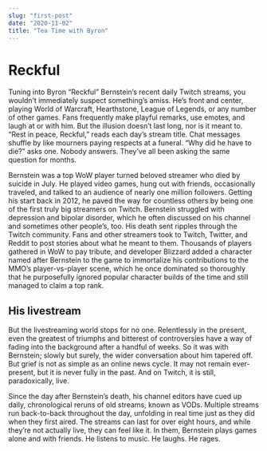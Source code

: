 ```yaml
---
slug: "first-post"
date: "2020-11-02"
title: "Tea Time with Byron"
---
```


# Reckful

Tuning into Byron “Reckful” Bernstein’s recent daily Twitch streams, you wouldn’t immediately suspect something’s amiss. He’s front and center, playing World of Warcraft, Hearthstone, League of Legends, or any number of other games. Fans frequently make playful remarks, use emotes, and laugh at or with him. But the illusion doesn’t last long, nor is it meant to. “Rest in peace, Reckful,” reads each day’s stream title. Chat messages shuffle by like mourners paying respects at a funeral. “Why did he have to die?” asks one. Nobody answers. They’ve all been asking the same question for months.

Bernstein was a top WoW player turned beloved streamer who died by suicide in July. He played video games, hung out with friends, occasionally traveled, and talked to an audience of nearly one million followers. Getting his start back in 2012, he paved the way for countless others by being one of the first truly big streamers on Twitch. Bernstein struggled with depression and bipolar disorder, which he often discussed on his channel and sometimes other people’s, too. His death sent ripples through the Twitch community. Fans and other streamers took to Twitch, Twitter, and Reddit to post stories about what he meant to them. Thousands of players gathered in WoW to pay tribute, and developer Blizzard added a character named after Bernstein to the game to immortalize his contributions to the MMO’s player-vs-player scene, which he once dominated so thoroughly that he purposefully ignored popular character builds of the time and still managed to claim a top rank.

## His livestream

But the livestreaming world stops for no one. Relentlessly in the present, even the greatest of triumphs and bitterest of controversies have a way of fading into the background after a handful of weeks. So it was with Bernstein; slowly but surely, the wider conversation about him tapered off. But grief is not as simple as an online news cycle. It may not remain ever-present, but it is never fully in the past. And on Twitch, it is still, paradoxically, live.

Since the day after Bernstein’s death, his channel editors have cued up daily, chronological reruns of old streams, known as VODs. Multiple streams run back-to-back throughout the day, unfolding in real time just as they did when they first aired. The streams can last for over eight hours, and while they’re not actually live, they can feel like it. In them, Bernstein plays games alone and with friends. He listens to music. He laughs. He rages.
